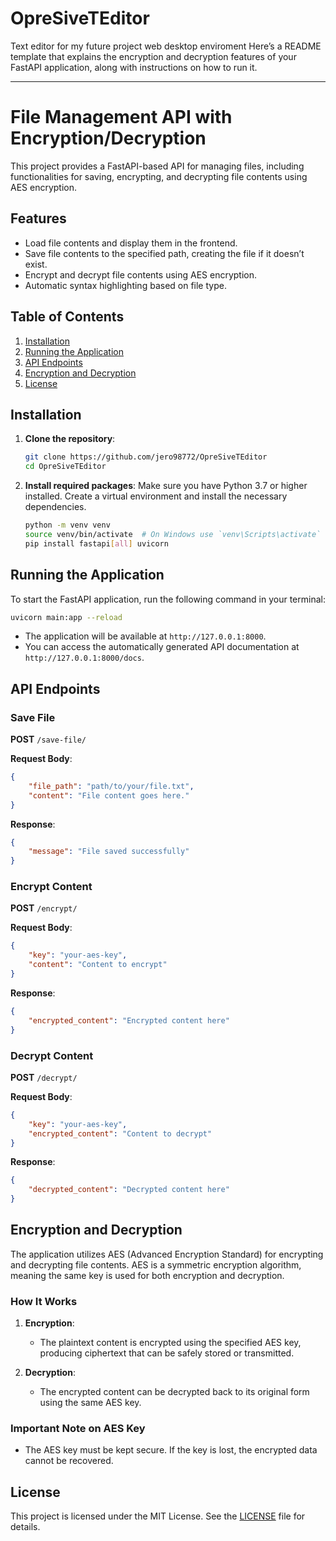 # OpreSiveTEditor
Text editor for my future project  web desktop enviroment 
Here’s a README template that explains the encryption and decryption features of your FastAPI application, along with instructions on how to run it.

---

# File Management API with Encryption/Decryption

This project provides a FastAPI-based API for managing files, including functionalities for saving, encrypting, and decrypting file contents using AES encryption.

## Features

- Load file contents and display them in the frontend.
- Save file contents to the specified path, creating the file if it doesn’t exist.
- Encrypt and decrypt file contents using AES encryption.
- Automatic syntax highlighting based on file type.

## Table of Contents

1. [Installation](#installation)
2. [Running the Application](#running-the-application)
3. [API Endpoints](#api-endpoints)
4. [Encryption and Decryption](#encryption-and-decryption)
5. [License](#license)

## Installation

1. **Clone the repository**:
   ```bash
   git clone https://github.com/jero98772/OpreSiveTEditor
   cd OpreSiveTEditor

   ```

2. **Install required packages**:
   Make sure you have Python 3.7 or higher installed. Create a virtual environment and install the necessary dependencies.
   ```bash
   python -m venv venv
   source venv/bin/activate  # On Windows use `venv\Scripts\activate`
   pip install fastapi[all] uvicorn

   ```

## Running the Application

To start the FastAPI application, run the following command in your terminal:

```bash
uvicorn main:app --reload
```

- The application will be available at `http://127.0.0.1:8000`.
- You can access the automatically generated API documentation at `http://127.0.0.1:8000/docs`.

## API Endpoints

### Save File

**POST** `/save-file/`

**Request Body**:
```json
{
    "file_path": "path/to/your/file.txt",
    "content": "File content goes here."
}
```

**Response**:
```json
{
    "message": "File saved successfully"
}
```

### Encrypt Content

**POST** `/encrypt/`

**Request Body**:
```json
{
    "key": "your-aes-key",
    "content": "Content to encrypt"
}
```

**Response**:
```json
{
    "encrypted_content": "Encrypted content here"
}
```

### Decrypt Content

**POST** `/decrypt/`

**Request Body**:
```json
{
    "key": "your-aes-key",
    "encrypted_content": "Content to decrypt"
}
```

**Response**:
```json
{
    "decrypted_content": "Decrypted content here"
}
```

## Encryption and Decryption

The application utilizes AES (Advanced Encryption Standard) for encrypting and decrypting file contents. AES is a symmetric encryption algorithm, meaning the same key is used for both encryption and decryption.

### How It Works

1. **Encryption**:
   - The plaintext content is encrypted using the specified AES key, producing ciphertext that can be safely stored or transmitted.

2. **Decryption**:
   - The encrypted content can be decrypted back to its original form using the same AES key.

### Important Note on AES Key
- The AES key must be kept secure. If the key is lost, the encrypted data cannot be recovered.

## License

This project is licensed under the MIT License. See the [LICENSE](LICENSE) file for details.
